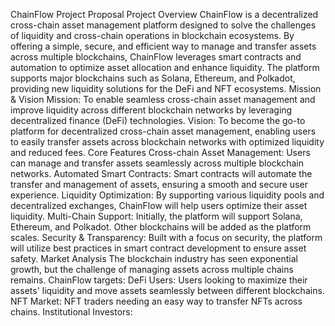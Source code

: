ChainFlow Project Proposal
Project Overview
ChainFlow is a decentralized cross-chain asset management platform designed to solve the challenges of liquidity and cross-chain operations in blockchain ecosystems. By offering a simple, secure, and efficient way to manage and transfer assets across multiple blockchains, ChainFlow leverages smart contracts and automation to optimize asset allocation and enhance liquidity. The platform supports major blockchains such as Solana, Ethereum, and Polkadot, providing new liquidity solutions for the DeFi and NFT ecosystems.
Mission & Vision
Mission: To enable seamless cross-chain asset management and improve liquidity across different blockchain networks by leveraging decentralized finance (DeFi) technologies.
Vision: To become the go-to platform for decentralized cross-chain asset management, enabling users to easily transfer assets across blockchain networks with optimized liquidity and reduced fees.
Core Features
Cross-chain Asset Management: Users can manage and transfer assets seamlessly across multiple blockchain networks.
Automated Smart Contracts: Smart contracts will automate the transfer and management of assets, ensuring a smooth and secure user experience.
Liquidity Optimization: By supporting various liquidity pools and decentralized exchanges, ChainFlow will help users optimize their asset liquidity.
Multi-Chain Support: Initially, the platform will support Solana, Ethereum, and Polkadot. Other blockchains will be added as the platform scales.
Security & Transparency: Built with a focus on security, the platform will utilize best practices in smart contract development to ensure asset safety.
Market Analysis
The blockchain industry has seen exponential growth, but the challenge of managing assets across multiple chains remains. ChainFlow targets:
DeFi Users: Users looking to maximize their assets' liquidity and move assets seamlessly between different blockchains.
NFT Market: NFT traders needing an easy way to transfer NFTs across chains.
Institutional Investors:
